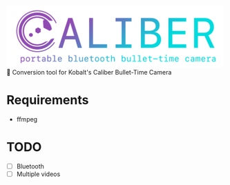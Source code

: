 ![](assets/clogoalpha.png)
📸 Conversion tool for Kobalt's Caliber Bullet-Time Camera

# Requirements
- ffmpeg

# TODO
- [ ] Bluetooth
- [ ] Multiple videos
